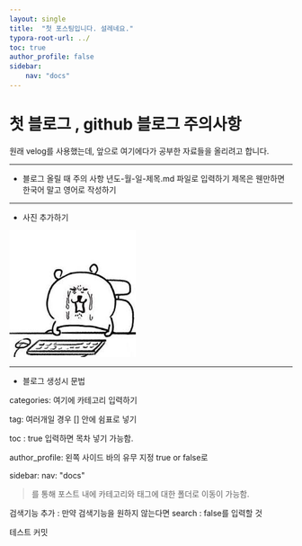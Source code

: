 ```yaml
---
layout: single
title:  "첫 포스팅입니다. 설레네요." 
typora-root-url: ../
toc: true
author_profile: false
sidebar:
    nav: "docs"
---
```


# 첫 블로그 , github 블로그 주의사항 

원래 velog를 사용했는데, 앞으로 여기에다가 공부한 자료들을 올리려고 합니다. 

---
- 블로그 올릴 때 주의 사항
년도-월-일-제목.md 파일로 입력하기
제목은 웬만하면 한국어 말고 영어로 작성하기 

---

- 사진 추가하기

![gom](/images/2025-03-18-first/gom.png)

---
- 블로그 생성시 문법 

categories: 여기에 카테고리 입력하기

tag: 여러개일 경우 [] 안에 쉼표로 넣기

toc : true 입력하면 목차 넣기 가능함. 

author_profile: 왼쪽 사이드 바의 유무 지정 true or false로 

sidebar:
    nav: "docs"
> 를 통해 포스트 내에 카테고리와 태그에 대한 폴더로 이동이 가능함. 

검색기능 추가 : 만약 검색기능을 원하지 않는다면 
search : false를 입력할 것

테스트 커밋
